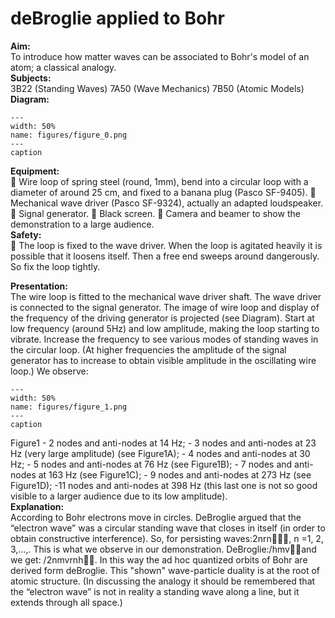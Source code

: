# deBroglie applied to Bohr 
    
<b> Aim: </b>  
 To introduce how matter waves can be associated to Bohr's model of an atom; a classical analogy.    
<b> Subjects: </b>  
 3B22 (Standing Waves) 7A50 (Wave Mechanics) 7B50 (Atomic Models)   
<b> Diagram: </b>  
    
```{figure} figures/figure_0.png  
---  
width: 50%  
name: figures/figure_0.png  
---  
caption  
``` 
    
<b> Equipment: </b>  
  Wire loop of spring steel (round, 1mm), bend into a circular loop with a diameter of around 25 cm, and fixed to a banana plug (Pasco SF-9405).  Mechanical wave driver (Pasco SF-9324), actually an adapted loudspeaker.  Signal generator.  Black screen.  Camera and beamer to show the demonstration to a large audience.   
<b> Safety: </b>  
  The loop is fixed to the wave driver. When the loop is agitated heavily it is possible that it loosens itself. Then a free end sweeps around dangerously. So fix the loop tightly.
     
<b> Presentation: </b>  
 The wire loop is fitted to the mechanical wave driver shaft. The wave driver is connected to the signal generator. The image of wire loop and display of the frequency of the driving generator is projected (see Diagram). Start at low frequency (around 5Hz) and low amplitude, making the loop starting to vibrate. Increase the frequency to see various modes of standing waves in the circular loop. (At higher frequencies the amplitude of the signal generator has to increase to obtain visible amplitude in the oscillating wire loop.) We observe:     
```{figure} figures/figure_1.png  
---  
width: 50%  
name: figures/figure_1.png  
---  
caption  
``` 
 Figure1  - 2 nodes and anti-nodes at 14 Hz; - 3 nodes and anti-nodes at 23 Hz (very large amplitude) (see Figure1A); - 4 nodes and anti-nodes at 30 Hz; - 5 nodes and anti-nodes at 76 Hz (see Figure1B); - 7 nodes and anti-nodes at 163 Hz (see Figure1C); - 9 nodes and anti-nodes at 273 Hz (see Figure1D); -11 nodes and anti-nodes at 398 Hz (this last one is not so good visible to a larger audience due to its low amplitude).    
<b> Explanation: </b>  
 According to Bohr electrons move in circles. DeBroglie argued that the “electron wave” was a circular standing wave that closes in itself (in order to obtain constructive interference). So, for persisting waves:2nrn, n =1, 2, 3,…,. This is what we observe in our demonstration. DeBroglie:/hmvand we get: /2nmvrnh. In this way the ad hoc quantized orbits of Bohr are derived form deBroglie. This "shown" wave-particle duality is at the root of atomic structure. (In discussing the analogy it should be remembered that the “electron wave” is not in reality a standing wave along a line, but it extends through all space.)  